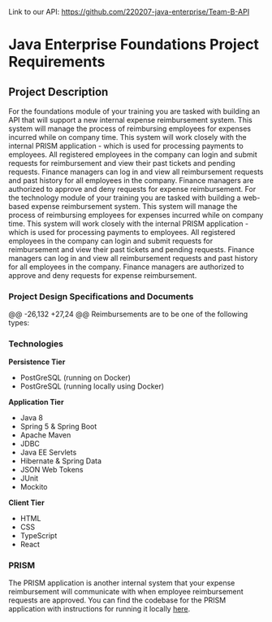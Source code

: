 Link to our API: https://github.com/220207-java-enterprise/Team-B-API

# Java Enterprise Foundations Project Requirements

## Project Description

For the foundations module of your training you are tasked with building an API that will support a new internal expense reimbursement system. This system will manage the process of reimbursing employees for expenses incurred while on company time. This system will work closely with the internal PRISM application - which is used for processing payments to employees. All registered employees in the company can login and submit requests for reimbursement and view their past tickets and pending requests. Finance managers can log in and view all reimbursement requests and past history for all employees in the company. Finance managers are authorized to approve and deny requests for expense reimbursement.
For the technology module of your training you are tasked with building a web-based expense reimbursement system. This system will manage the process of reimbursing employees for expenses incurred while on company time. This system will work closely with the internal PRISM application - which is used for processing payments to employees. All registered employees in the company can login and submit requests for reimbursement and view their past tickets and pending requests. Finance managers can log in and view all reimbursement requests and past history for all employees in the company. Finance managers are authorized to approve and deny requests for expense reimbursement.

### Project Design Specifications and Documents

@@ -26,132 +27,24 @@ Reimbursements are to be one of the following types:
### Technologies

**Persistence Tier**
- PostGreSQL (running on Docker)
- PostGreSQL (running locally using Docker)

**Application Tier**
- Java 8
- Spring 5 & Spring Boot
- Apache Maven
- JDBC
- Java EE Servlets
- Hibernate & Spring Data
- JSON Web Tokens
- JUnit
- Mockito

**Client Tier**
- HTML
- CSS
- TypeScript
- React

### PRISM

The PRISM application is another internal system that your expense reimbursement will communicate with when employee reimbursement requests are approved. You can find the codebase for the PRISM application with instructions for running it locally [here](https://github.com/220207-java-enterprise/prism).
